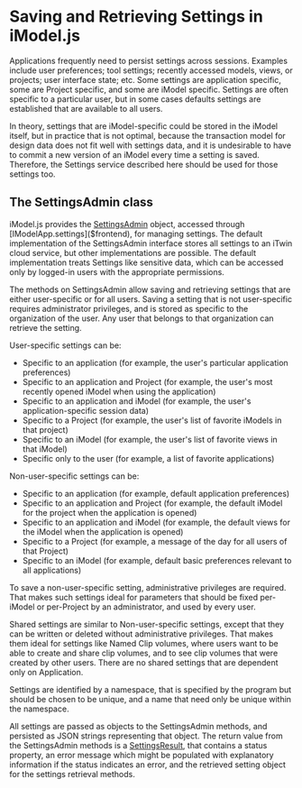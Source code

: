 # Saving and Retrieving Settings in iModel.js

Applications frequently need to persist settings across sessions. Examples include user preferences; tool settings; recently accessed models, views, or projects; user interface state; etc. Some settings are application specific, some are Project specific, and some are iModel specific. Settings are often specific to a particular user, but in some cases defaults settings are established that are available to all users.

In theory, settings that are iModel-specific could be stored in the iModel itself, but in practice that is not optimal, because the transaction model for design data does not fit well with settings data, and it is undesirable to have to commit a new version of an iModel every time a setting is saved. Therefore, the Settings service described here should be used for those settings too.

## The SettingsAdmin class

iModel.js provides the [SettingsAdmin]($product-settings-client) object, accessed through [IModelApp.settings]($frontend), for managing settings. The default implementation of the SettingsAdmin interface stores all settings to an iTwin cloud service, but other implementations are possible. The default implementation treats Settings like sensitive data, which can be accessed only by logged-in users with the appropriate permissions.

The methods on SettingsAdmin allow saving and retrieving settings that are either user-specific or for all users. Saving a setting that is not user-specific requires administrator privileges, and is stored as specific to the organization of the user. Any user that belongs to that organization can retrieve the setting.

User-specific settings can be:

* Specific to an application (for example, the user's particular application preferences)
* Specific to an application and Project (for example, the user's most recently opened iModel when using the application)
* Specific to an application and iModel (for example, the user's application-specific session data)
* Specific to a Project (for example, the user's list of favorite iModels in that project)
* Specific to an iModel (for example, the user's list of favorite views in that iModel)
* Specific only to the user (for example, a list of favorite applications)

Non-user-specific settings can be:

* Specific to an application (for example, default application preferences)
* Specific to an application and Project (for example, the default iModel for the project when the application is opened)
* Specific to an application and iModel (for example, the default views for the iModel when the application is opened)
* Specific to a Project (for example, a message of the day for all users of that Project)
* Specific to an iModel (for example, default basic preferences relevant to all applications)

To save a non-user-specific setting, administrative privileges are required. That makes such settings ideal for parameters that should be fixed per-iModel or per-Project by an administrator, and used by every user.

Shared settings are similar to Non-user-specific settings, except that they can be written or deleted without administrative privileges. That makes them ideal for settings like Named Clip volumes, where users want to be able to create and share clip volumes, and to see clip volumes that were created by other users. There are no shared settings that are dependent only on Application.

Settings are identified by a namespace, that is specified by the program but should be chosen to be unique, and a name that need only be unique within the namespace.

All settings are passed as objects to the SettingsAdmin methods, and persisted as JSON strings representing that object. The return value from the SettingsAdmin methods is a [SettingsResult]($product-settings-client), that contains a status property, an error message which might be populated with explanatory information if the status indicates an error, and the retrieved setting object for the settings retrieval methods.
